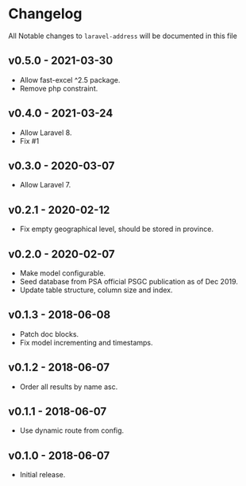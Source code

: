 # Changelog

All Notable changes to `laravel-address` will be documented in this file

## v0.5.0 - 2021-03-30

- Allow fast-excel ^2.5 package.
- Remove php constraint.

## v0.4.0 - 2021-03-24

- Allow Laravel 8.
- Fix #1

## v0.3.0 - 2020-03-07

- Allow Laravel 7.

## v0.2.1 - 2020-02-12

- Fix empty geographical level, should be stored in province.

## v0.2.0 - 2020-02-07

- Make model configurable.
- Seed database from PSA official PSGC publication as of Dec 2019.
- Update table structure, column size and index.

## v0.1.3 - 2018-06-08

- Patch doc blocks.
- Fix model incrementing and timestamps.

## v0.1.2 - 2018-06-07

- Order all results by name asc.

## v0.1.1 - 2018-06-07

- Use dynamic route from config.

## v0.1.0 - 2018-06-07

- Initial release.
